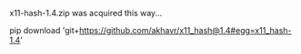 x11-hash-1.4.zip was acquired this way...

pip download 'git+https://github.com/akhavr/x11_hash@1.4#egg=x11_hash-1.4'

